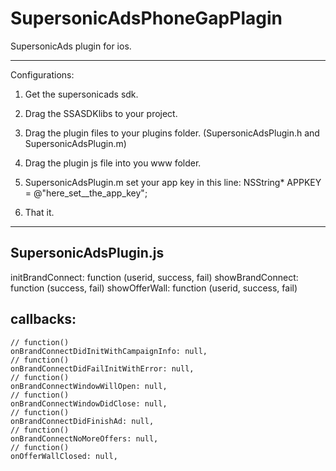 SupersonicAdsPhoneGapPlagin
===========================

SupersonicAds plugin for ios.


----------------------------------------------------------------------------------------------------

Configurations:
1. Get the supersonicads sdk.

2. Drag the SSASDKlibs to your project.

3. Drag the plugin files to your plugins folder. (SupersonicAdsPlugin.h and SupersonicAdsPlugin.m)
4. Drag the plugin js file into you www folder.
5. SupersonicAdsPlugin.m set your app key in this line: NSString* APPKEY = @"here_set__the_app_key";
6. That it.

----------------------------------------------------------------------------------------------------

SupersonicAdsPlugin.js
----------------------------------------------------------------------------------------------------


 initBrandConnect: function (userid, success, fail)
 showBrandConnect: function (success, fail) 
 showOfferWall: function (userid, success, fail)
 
 callbacks:
 ---------------------------------------------------------------------------------------------------
    // function()
    onBrandConnectDidInitWithCampaignInfo: null,
    // function()
    onBrandConnectDidFailInitWithError: null,
    // function()
    onBrandConnectWindowWillOpen: null,
    // function() 
    onBrandConnectWindowDidClose: null,
    // function()
    onBrandConnectDidFinishAd: null,
    // function()
    onBrandConnectNoMoreOffers: null,
    // function()
    onOfferWallClosed: null,
